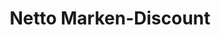---
title: "Netto Marken-Discount"
url: /dortmund/netto-marken-discount-rahmer-strasse/
shop: Supermarkt
---
